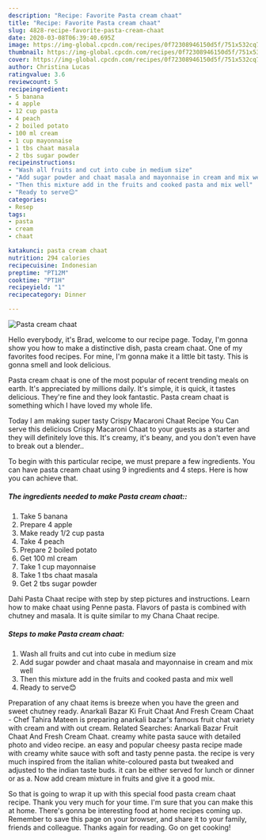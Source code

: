 ```yaml
---
description: "Recipe: Favorite Pasta cream chaat"
title: "Recipe: Favorite Pasta cream chaat"
slug: 4828-recipe-favorite-pasta-cream-chaat
date: 2020-03-08T06:39:40.695Z
image: https://img-global.cpcdn.com/recipes/0f72308946150d5f/751x532cq70/pasta-cream-chaat-recipe-main-photo.jpg
thumbnail: https://img-global.cpcdn.com/recipes/0f72308946150d5f/751x532cq70/pasta-cream-chaat-recipe-main-photo.jpg
cover: https://img-global.cpcdn.com/recipes/0f72308946150d5f/751x532cq70/pasta-cream-chaat-recipe-main-photo.jpg
author: Christina Lucas
ratingvalue: 3.6
reviewcount: 5
recipeingredient:
- 5 banana
- 4 apple
- 12 cup pasta
- 4 peach
- 2 boiled potato
- 100 ml cream
- 1 cup mayonnaise
- 1 tbs chaat masala
- 2 tbs sugar powder
recipeinstructions:
- "Wash all fruits and cut into cube in medium size"
- "Add sugar powder and chaat masala and mayonnaise in cream and mix well"
- "Then this mixture add in the fruits and cooked pasta and mix well"
- "Ready to serve😊"
categories:
- Resep
tags:
- pasta
- cream
- chaat

katakunci: pasta cream chaat
nutrition: 294 calories
recipecuisine: Indonesian
preptime: "PT12M"
cooktime: "PT1H"
recipeyield: "1"
recipecategory: Dinner

---
```



![Pasta cream chaat](https://img-global.cpcdn.com/recipes/0f72308946150d5f/751x532cq70/pasta-cream-chaat-recipe-main-photo.jpg)

Hello everybody, it's Brad, welcome to our recipe page. Today, I'm gonna show you how to make a distinctive dish, pasta cream chaat. One of my favorites food recipes. For mine, I'm gonna make it a little bit tasty. This is gonna smell and look delicious.

Pasta cream chaat is one of the most popular of recent trending meals on earth. It's appreciated by millions daily. It's simple, it is quick, it tastes delicious. They're fine and they look fantastic. Pasta cream chaat is something which I have loved my whole life.

Today I am making super tasty Crispy Macaroni Chaat Recipe You Can serve this delicious Crispy Macaroni Chaat to your guests as a starter and they will definitely love this. It&#39;s creamy, it&#39;s beany, and you don&#39;t even have to break out a blender..


To begin with this particular recipe, we must prepare a few ingredients. You can have pasta cream chaat using 9 ingredients and 4 steps. Here is how you can achieve that.

##### The ingredients needed to make Pasta cream chaat::

1. Take 5 banana
1. Prepare 4 apple
1. Make ready 1/2 cup pasta
1. Take 4 peach
1. Prepare 2 boiled potato
1. Get 100 ml cream
1. Take 1 cup mayonnaise
1. Take 1 tbs chaat masala
1. Get 2 tbs sugar powder


Dahi Pasta Chaat recipe with step by step pictures and instructions. Learn how to make chaat using Penne pasta. Flavors of pasta is combined with chutney and masala. It is quite similar to my Chana Chaat recipe. 

##### Steps to make Pasta cream chaat:

1. Wash all fruits and cut into cube in medium size
1. Add sugar powder and chaat masala and mayonnaise in cream and mix well
1. Then this mixture add in the fruits and cooked pasta and mix well
1. Ready to serve😊


Preparation of any chaat items is breeze when you have the green and sweet chutney ready. Anarkali Bazar Ki Fruit Chaat And Fresh Cream Chaat - Chef Tahira Mateen is preparing anarkali bazar&#39;s famous fruit chat variety with cream and with out cream. Related Searches: Anarkali Bazar Fruit Chaat And Fresh Cream Chaat. creamy white pasta sauce with detailed photo and video recipe. an easy and popular cheesy pasta recipe made with creamy white sauce with soft and tasty penne pasta. the recipe is very much inspired from the italian white-coloured pasta but tweaked and adjusted to the indian taste buds. it can be either served for lunch or dinner or as a. Now add cream mixture in fruits and give it a good mix. 

So that is going to wrap it up with this special food pasta cream chaat recipe. Thank you very much for your time. I'm sure that you can make this at home. There's gonna be interesting food at home recipes coming up. Remember to save this page on your browser, and share it to your family, friends and colleague. Thanks again for reading. Go on get cooking!
